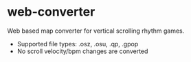 # web-converter

Web based map converter for vertical scrolling rhythm games.

 * Supported file types: .osz, .osu, .qp, .gpop
 * No scroll velocity/bpm changes are converted
